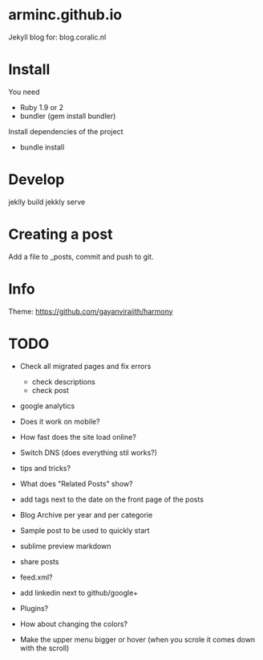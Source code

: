 arminc.github.io
================

Jekyll blog for: blog.coralic.nl

Install
=======
You need 
+ Ruby 1.9 or 2
+ bundler (gem install bundler)

Install dependencies of the project
+ bundle install

Develop
=======
jeklly build
jekkly serve

Creating a post
===============
Add a file to _posts, commit and push to git.

Info
====
Theme: https://github.com/gayanvirajith/harmony

TODO
====
+ Check all migrated pages and fix errors
	- check descriptions
	- check post

+ google analytics
+ Does it work on mobile?

+ How fast does the site load online?
+ Switch DNS (does everything stil works?)

+ tips and tricks?
+ What does "Related Posts" show?
+ add tags next to the date on the front page of the posts
+ Blog Archive per year and per categorie
+ Sample post to be used to quickly start
+ sublime preview markdown

+ share posts
+ feed.xml?
+ add linkedin next to github/google+
+ Plugins?
+ How about changing the colors?
+ Make the upper menu bigger or hover (when you scrole it comes down with the scroll)
